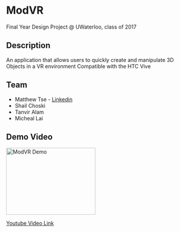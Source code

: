 # ModVR
Final Year Design Project
@ UWaterloo, class of 2017

## Description
An application that allows users to quickly create and manipulate 3D Objects in a VR environment
Compatible with the HTC Vive

## Team
 - Matthew Tse  - [Linkedin](https://www.linkedin.com/in/mcotse)
 - Shail Choski
 - Tanvir Alam
 - Micheal Lai

## Demo Video
<a href="http://www.youtube.com/watch?feature=player_embedded&v=DX7ED5jn9bI
" target="_blank"><img src="http://img.youtube.com/vi/DX7ED5jn9bI/0.jpg" 
alt="ModVR Demo" width="240" height="180" border="0" /></a>

[Youtube Video Link](https://www.youtube.com/watch?v=DX7ED5jn9bI&feature=youtu.be)

